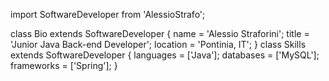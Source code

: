 import SoftwareDeveloper from 'AlessioStrafo';

class Bio extends SoftwareDeveloper {
  name     = 'Alessio Straforini';
  title    = 'Junior Java Back-end Developer';
  location = 'Pontinia, IT';
}
class Skills extends SoftwareDeveloper {
  languages  = ['Java'];
  databases  = ['MySQL'];
  frameworks = ['Spring'];
}
